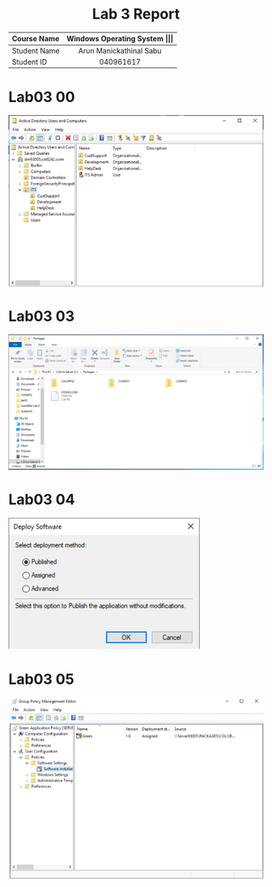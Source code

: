 <center> <h1> Lab 3 Report</h1> </center>

| **Course Name**  | **Windows Operating System \|\|\|**| 
|:-------------| :-----------------------------:|
|Student Name  | Arun Manickathinal Sabu                   |
|Student ID    | 040961617                   |

# Lab03 00

![alt text](lab03/image0.PNG)

# Lab03 03

![alt text](lab03/image3.PNG)

# Lab03 04

![alt text](lab03/image4.PNG)

# Lab03 05

![alt text](lab03/image5.PNG)
